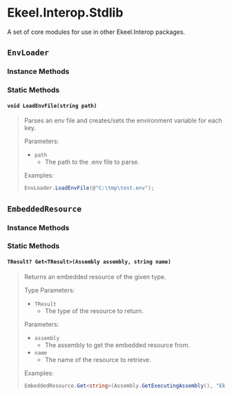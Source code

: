 # Ekeel.Interop.Stdlib

A set of core modules for use in other Ekeel.Interop packages.

## `EnvLoader`

### Instance Methods

### Static Methods

#### `void LoadEnvFile(string path)`

> Parses an env file and creates/sets the environment variable for each key.
>
> Parameters:
> - `path`
>   - The path to the .env file to parse.
>
> Examples:
> ```csharp
> EnvLoader.LoadEnvFile(@"C:\tmp\test.env");
> ```

## `EmbeddedResource`

### Instance Methods

### Static Methods

#### `TResult? Get<TResult>(Assembly assembly, string name)`

> Returns an embedded resource of the given type.
>
> Type Parameters:
> - `TResult`
>   - The type of the resource to return.
>
> Parameters:
> - `assembly`
>   - The assembly to get the embedded resource from.
> - `name`
>   - The name of the resource to retrieve.
>
> Examples:
> ```csharp
> EmbeddedResource.Get<string>(Assembly.GetExecutingAssembly(), "Ekeel.Interop.GoLang.Resources.Templates.CSProj.tmpl");
> ```